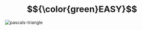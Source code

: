 # $${\color{green}EASY}$$
![pascals-triangle](https://user-images.githubusercontent.com/65892342/236781970-be8bcbcd-5e29-4819-9e95-d8246c981cbc.svg)
